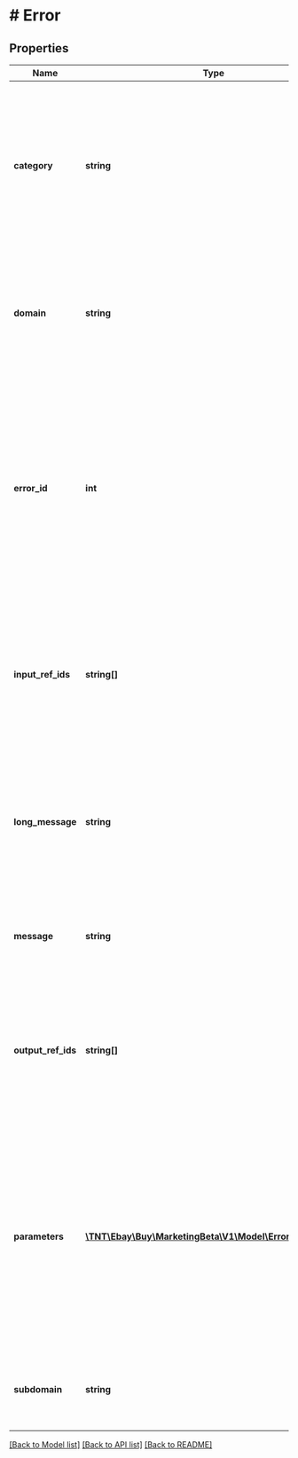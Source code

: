 # # Error

## Properties

Name | Type | Description | Notes
------------ | ------------- | ------------- | -------------
**category** | **string** | This string value indicates the error category. There are three categories of errors: request errors, application errors, and system errors. | [optional]
**domain** | **string** | The name of the primary system where the error occurred. This is relevant for application errors. | [optional]
**error_id** | **int** | A unique code that identifies the particular error or warning that occurred. Your application can use error codes as identifiers in your customized error-handling algorithms. | [optional]
**input_ref_ids** | **string[]** | An array of reference IDs that identify the specific request elements most closely associated to the error or warning, if any. | [optional]
**long_message** | **string** | A detailed description of the condition that caused the error or warning, and information on what to do to correct the problem. | [optional]
**message** | **string** | A description of the condition that caused the error or warning. | [optional]
**output_ref_ids** | **string[]** | An array of reference IDs that identify the specific response elements most closely associated to the error or warning, if any. | [optional]
**parameters** | [**\TNT\Ebay\Buy\MarketingBeta\V1\Model\ErrorParameter[]**](ErrorParameter.md) | An array of warning and error messages that return one or more variables contextual information about the error or warning. This is often the field or value that triggered the error or warning. | [optional]
**subdomain** | **string** | The name of the subdomain in which the error or warning occurred. | [optional]

[[Back to Model list]](../../README.md#models) [[Back to API list]](../../README.md#endpoints) [[Back to README]](../../README.md)
